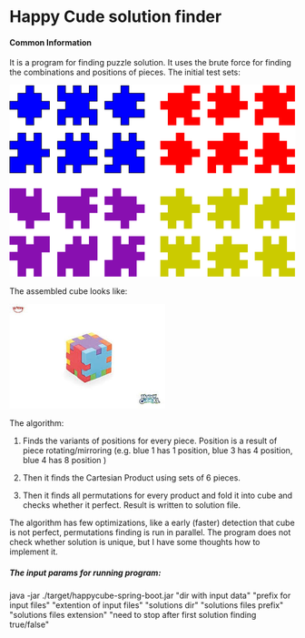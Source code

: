 # Happy Cude solution finder

#### Common Information
It is a program for finding puzzle solution.
It uses the brute force for finding the combinations and positions of pieces. 
The initial test sets: 
 
![DEC Architecture](docs/cubes.png)

The assembled cube looks like:


![DEC Architecture](docs/one_cube.jpeg)


The algorithm: 
1. Finds the variants of positions for every piece. Position is a result of piece rotating/mirroring (e.g. blue 1 has 1 position, blue 3 has 4 position, blue 4 has 8 position )

2. Then it finds the Cartesian Product using sets of 6 pieces.

3. Then it finds all permutations for every product and fold it into cube and checks whether it perfect. Result is written to solution file. 

The algorithm has few optimizations, like a early (faster) detection that cube is not perfect, permutations finding is run in parallel. 
The program does not check whether solution is unique, but I have some thoughts how to implement it.  

##### The input params for running program:

java  -jar ./target/happycube-spring-boot.jar "dir with input data" "prefix for input files" "extention of input files" "solutions dir" "solutions files prefix" "solutions files extension" "need to stop after first solution finding true/false" 
